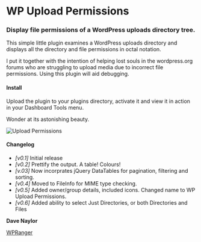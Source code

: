 WP Upload Permissions
============================

### Display file permissions of a WordPress uploads directory tree.

This simple little plugin examines a WordPress uploads directory and displays all the directory
and file permissions in octal notation. 

I put it together with the intention of helping lost souls in the wordpress.org forums who are struggling
to upload media due to incorrect file permissions.  Using this plugin will aid debugging. 

#### Install

Upload the plugin to your plugins directory, activate it and view it in action in your Dashboard Tools menu.

Wonder at its astonishing beauty.

![Upload Permissions](screenshot.1..png)


#### Changelog

* _[v0.1]_ Initial release
* _[v0.2]_ Prettify the output.  A table!  Colours!
* _[v.03]_ Now incorprates jQuery DataTables for pagination, filtering and sorting.
* _[v0.4]_ Moved to FileInfo for MIME type checking.
* _[v0.5]_ Added owner/group details, included icons.  Changed name to WP Upload Permissions.
* _[v0.6]_ Added ability to select Just Directories, or both Directories and Files

__Dave Naylor__

[WPRanger](http://wpranger.co.uk)
